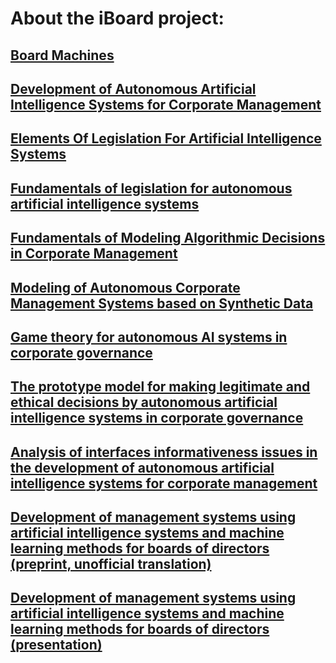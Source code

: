 # About the iBoard project:
## [Board Machines](https://boardmachines.com/)
## [Development of Autonomous Artificial Intelligence Systems for Corporate Management](https://arxiv.org/abs/2407.17588)
## [Elements Of Legislation For Artificial Intelligence Systems](https://arxiv.org/abs/2407.10305)
## [Fundamentals of legislation for autonomous artificial intelligence systems](https://www.dependability.ru/jour/article/view/601)
## [Fundamentals of Modeling Algorithmic Decisions in Corporate Management](https://artsoc.jes.su/s207751800032184-1-1/)
## [Modeling of Autonomous Corporate Management Systems based on Synthetic Data](https://www.researchgate.net/publication/385251762_MODELING_OF_AUTONOMOUS_CORPORATE_MANAGEMENT_SYSTEMS_BASED_ON_SYNTHETIC_DATA)
## [Game theory for autonomous AI systems in corporate governance](https://www.dependability.ru/jour/article/view/662)
## [The prototype model for making legitimate and ethical decisions by autonomous artificial intelligence systems in corporate governance](https://www.researchgate.net/publication/393588246_The_prototype_model_for_making_legitimate_and_ethical_decisions_by_autonomous_artificial_intelligence_systems_in_corporate_governance)
## [Analysis of interfaces informativeness issues in the development of autonomous artificial intelligence systems for corporate management](https://www.researchgate.net/publication/393588165_Analysis_of_interfaces_informativeness_issues_in_the_development_of_autonomous_artificial_intelligence_systems_for_corporate_management)
## [Development of management systems using artificial intelligence systems and machine learning methods for boards of directors (preprint, unofficial translation)](https://arxiv.org/abs/2508.03769)
## [Development of management systems using artificial intelligence systems and machine learning methods for boards of directors (presentation)](https://www.researchgate.net/publication/395305391_Development_of_management_systems_using_artificial_intelligence_systems_and_machine_learning_methods_for_boards_of_directors_presentation)
<!--
**iboard-project/iboard-project** is a ✨ _special_ ✨ repository because its `README.md` (this file) appears on your GitHub profile.

Here are some ideas to get you started:

- 🔭 I’m currently working on ...
- 🌱 I’m currently learning ...
- 👯 I’m looking to collaborate on ...
- 🤔 I’m looking for help with ...
- 💬 Ask me about ...
- 📫 How to reach me: ...
- 😄 Pronouns: ...
- ⚡ Fun fact: ...
-->
